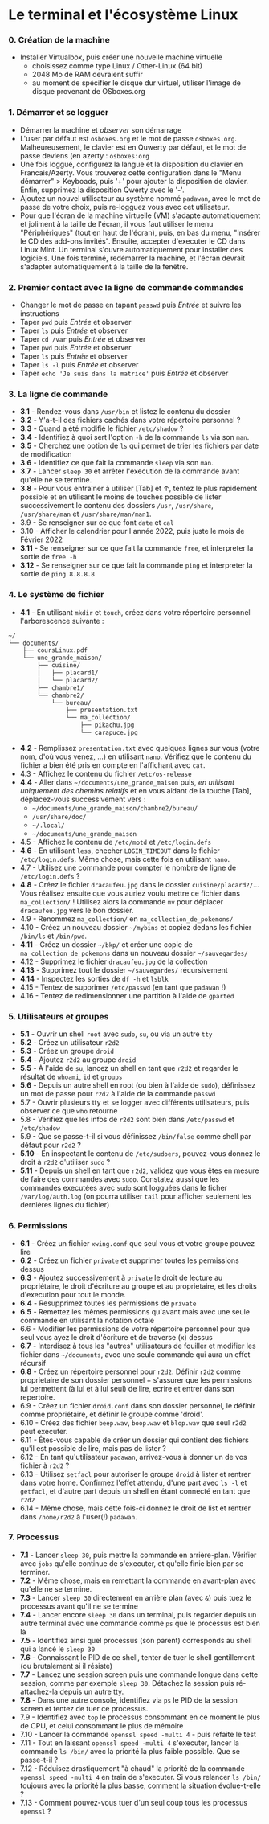 # Le terminal et l'écosystème Linux

### 0. Création de la machine

- Installer Virtualbox, puis créer une nouvelle machine virtuelle
   - choisissez comme type Linux / Other-Linux (64 bit)
   - 2048 Mo de RAM devraient suffir
   - au moment de spécifier le disque dur virtuel, utiliser l'image de disque provenant de OSboxes.org

### 1. Démarrer et se logguer

- Démarrer la machine et *observer* son démarrage
- L'user par défaut est `osboxes.org` et le mot de passe `osboxes.org`. Malheureusement, le clavier est en Quwerty par défaut, et le mot de passe deviens (en azerty : `osboxes:org`
- Une fois loggué, configurez la langue et la disposition du clavier en Francais/Azerty. Vous trouverez cette configuration dans le "Menu démarrer" > Keyboads, puis '+' pour ajouter la disposition de clavier. Enfin, supprimez la disposition Qwerty avec le '-'.
- Ajoutez un nouvel utilisateur au système nommé `padawan`, avec le mot de passe de votre choix, puis re-logguez vous avec cet utilisateur.
- Pour que l'écran de la machine virtuelle (VM) s'adapte automatiquement et joliment à la taille de l'écran, il vous faut utiliser le menu "Périphériques" (tout en haut de l'écran), puis, en bas du menu, "Insérer le CD des add-ons invités". Ensuite, accepter d'executer le CD dans Linux Mint. Un terminal s'ouvre automatiquement pour installer des logiciels. Une fois terminé, redémarrer la machine, et l'écran devrait s'adapter automatiquement à la taille de la fenêtre.

### 2. Premier contact avec la ligne de commande commandes

- Changer le mot de passe en tapant `passwd` puis *Entrée* et suivre les instructions
- Taper `pwd` puis *Entrée* et observer
- Taper `ls` puis *Entrée* et observer
- Taper `cd /var` puis *Entrée* et observer
- Taper `pwd` puis *Entrée* et observer
- Taper `ls` puis *Entrée* et observer
- Taper `ls -l` puis *Entrée* et observer
- Taper `echo 'Je suis dans la matrice'` puis *Entrée* et observer
 
### 3. La ligne de commande

- **3.1** - Rendez-vous dans `/usr/bin` et listez le contenu du dossier
- **3.2** - Y'a-t-il des fichiers cachés dans votre répertoire personnel ?
- **3.3** - Quand a été modifié le fichier `/etc/shadow` ?
- **3.4** - Identifiez à quoi sert l'option `-h` de la commande `ls` via son `man`.
- **3.5** - Cherchez une option de `ls` qui permet de trier les fichiers par date de modification
- **3.6** - Identifiez ce que fait la commande `sleep` via son `man`.
- **3.7** - Lancer `sleep 30` et arrêter l'execution de la commande avant qu'elle ne se termine.
- **3.8** - Pour vous entraîner à utiliser [Tab] et ↑, tentez le plus rapidement possible et en utilisant le moins de touches possible de lister successivement le contenu des dossiers `/usr`, `/usr/share`, `/usr/share/man` et `/usr/share/man/man1`.
- 3.9 - Se renseigner sur ce que font `date` et `cal`
- 3.10 - Afficher le calendrier pour l'année 2022, puis juste le mois de Février 2022
- **3.11** - Se renseigner sur ce que fait la commande `free`, et interpreter la sortie de `free -h`
- **3.12** - Se renseigner sur ce que fait la commande `ping` et interpreter la sortie de `ping 8.8.8.8`

### 4. Le système de fichier 

- **4.1** - En utilisant `mkdir` et `touch`, créez dans votre répertoire personnel l'arborescence suivante :

```bash
~/
└── documents/
    ├── coursLinux.pdf
    └── une_grande_maison/
        ├── cuisine/
        │   ├── placard1/
        │   └── placard2/
        ├── chambre1/
        └── chambre2/
            └── bureau/
                ├── presentation.txt
                └── ma_collection/
                    ├── pikachu.jpg
                    └── carapuce.jpg
```

- **4.2** - Remplissez `presentation.txt` avec quelques lignes sur vous (votre nom, d'où vous venez, ...) en utilisant `nano`. Vérifiez que le contenu du fichier a bien été pris en compte en l'affichant avec `cat`.
- 4.3 - Affichez le contenu du fichier `/etc/os-release`
- **4.4** - Aller dans `~/documents/une_grande_maison` puis, *en utilisant uniquement des chemins relatifs* et en vous aidant de la touche [Tab], déplacez-vous successivement vers :
    - `~/documents/une_grande_maison/chambre2/bureau/`
    - `/usr/share/doc/`
    - `~/.local/`
    - `~/documents/une_grande_maison`
- 4.5 - Affichez le contenu de `/etc/motd` et `/etc/login.defs`
- **4.6** - En utilisant `less`, checher `LOGIN_TIMEOUT` dans le fichier `/etc/login.defs`. Même chose, mais cette fois en utilisant `nano`.
- 4.7 - Utilisez une commande pour compter le nombre de ligne de `/etc/login.defs` ?
- **4.8** - Créez le fichier `dracaufeu.jpg` dans le dossier `cuisine/placard2/`... Vous réalisez ensuite que vous auriez voulu mettre ce fichier dans `ma_collection/` ! Utilisez alors la commande `mv` pour déplacer `dracaufeu.jpg` vers le bon dossier.
- 4.9 - Renommez `ma_collection/` en `ma_collection_de_pokemons/`
- 4.10 - Créez un nouveau dossier `~/mybins` et copiez dedans les fichier `/bin/ls` et `/bin/pwd`.
- **4.11** - Créez un dossier `~/bkp/` et créer une copie de `ma_collection_de_pokemons` dans un nouveau dossier `~/sauvegardes/`
- 4.12 - Supprimez le fichier `dracaufeu.jpg` de la collection
- **4.13** - Supprimez tout le dossier `~/sauvegardes/` récursivement
- **4.14** - Inspectez les sorties de `df -h` et `lsblk`
- 4.15 - Tentez de supprimer `/etc/passwd` (en tant que `padawan` !)
- 4.16 - Tentez de redimensionner une partition à l'aide de `gparted`

### 5. Utilisateurs et groupes

- **5.1** - Ouvrir un shell `root` avec `sudo`, `su`, ou via un autre `tty`
- **5.2** - Créez un utilisateur `r2d2`
- **5.3** - Créez un groupe `droid`
- **5.4** - Ajoutez `r2d2` au groupe `droid`
- **5.5** - À l'aide de `su`, lancez un shell en tant que `r2d2` et regarder le résultat de `whoami`, `id` et `groups`
- **5.6** - Depuis un autre shell en root (ou bien à l'aide de `sudo`), définissez un mot de passe pour `r2d2` à l'aide de la commande `passwd`
- 5.7 - Ouvrir plusieurs tty et se logger avec différents utilisateurs, puis observer ce que `who` retourne
- 5.8 - Vérifiez que les infos de `r2d2` sont bien dans `/etc/passwd` et `/etc/shadow`
- 5.9 - Que se passe-t-il si vous définissez `/bin/false` comme shell par défaut pour `r2d2` ?
- **5.10** - En inspectant le contenu de `/etc/sudoers`, pouvez-vous donnez le droit à `r2d2` d'utiliser `sudo` ?
- **5.11** - Depuis un shell en tant que `r2d2`, validez que vous êtes en mesure de faire des commandes avec `sudo`. Constatez aussi que les commandes executées avec `sudo` sont logguées dans le ficher `/var/log/auth.log` (on pourra utiliser `tail` pour afficher seulement les dernières lignes du fichier)

### 6. Permissions

- **6.1** - Créez un fichier `xwing.conf` que seul vous et votre groupe pouvez lire
- **6.2** - Créez un fichier `private` et supprimer toutes les permissions dessus
- **6.3** - Ajoutez successivement à `private` le droit de lecture au propriétaire, le droit d'écriture au groupe et au proprietaire, et les droits d'execution pour tout le monde.
- **6.4** - Resupprimez toutes les permissions de `private`
- **6.5** - Remettez les mêmes permissions qu'avant mais avec une seule commande en utilisant la notation octale
- 6.6 - Modifier les permissions de votre répertoire personnel pour que seul vous ayez le droit d'écriture et de traverse (x) dessus
- **6.7** - Interdisez à tous les "autres" utilisateurs de fouiller et modifier les fichier dans `~/documents`, avec une seule commande qui aura un effet récursif
- **6.8** - Créez un répertoire personnel pour `r2d2`. Définir `r2d2` comme proprietaire de son dossier personnel + s'assurer que les permissions lui permettent (à lui et à lui seul) de lire, ecrire et entrer dans son repertoire.
- 6.9 - Créez un fichier `droid.conf` dans son dossier personnel, le définir comme propriétaire, et définir le groupe comme 'droid'.
- 6.10 - Créez des fichier `beep.wav`, `boop.wav` et `blop.wav` que seul `r2d2` peut executer.
- 6.11 - Êtes-vous capable de créer un dossier qui contient des fichiers qu'il est possible de lire, mais pas de lister ?
- 6.12 - En tant qu'utilisateur `padawan`, arrivez-vous à donner un de vos fichier à `r2d2` ?
- 6.13 - Utilisez `setfacl` pour autoriser le groupe `droid` à lister et rentrer dans votre home. Confirmez l'effet attendu, d'une part avec `ls -l` et `getfacl`, et d'autre part depuis un shell en étant connecté en tant que `r2d2`
- 6.14 - Même chose, mais cette fois-ci donnez le droit de list et rentrer dans `/home/r2d2` à l'user(!) `padawan`.

### 7. Processus

- **7.1** - Lancer `sleep 30`, puis mettre la commande en arrière-plan. Vérifier avec `jobs` qu'elle continue de s'executer, et qu'elle finie bien par se terminer.
- **7.2** - Même chose, mais en remettant la commande en avant-plan avec qu'elle ne se termine.
- **7.3** - Lancer `sleep 30` directement en arrière plan (avec `&`) puis tuez le processus avant qu'il ne se termine
- **7.4** - Lancer encore `sleep 30` dans un terminal, puis regarder depuis un autre terminal avec une commande comme `ps` que le processus est bien là
- **7.5** - Identifiez ainsi quel processus (son parent) corresponds au shell qui a lancé le `sleep 30`
- **7.6** - Connaissant le PID de ce shell, tenter de tuer le shell gentillement (ou brutalement si il résiste)
- **7.7** - Lancez une session screen puis une commande longue dans cette session, comme par exemple `sleep 30`. Détachez la session puis ré-attachez-la depuis un autre tty.
- **7.8** - Dans une autre console, identifiez via `ps` le PID de la session screen et tentez de tuer ce processus.
- 7.9 - Identifiez avec `top` le processus consommant en ce moment le plus de CPU, et celui consommant le plus de mémoire
- 7.10 - Lancer la commande `openssl speed -multi 4` - puis refaite le test
- 7.11 - Tout en laissant `openssl speed -multi 4` s'executer, lancer la commande `ls /bin/` avec la priorité la plus faible possible. Que se passe-t-il ?
- 7.12 - Réduisez drastiquement "à chaud" la priorité de la commande `openssl speed -multi 4` en train de s'executer. Si vous relancer `ls /bin/` toujours avec la priorité la plus basse, comment la situation évolue-t-elle ?
- 7.13 - Comment pouvez-vous tuer d'un seul coup tous les processus `openssl` ?

